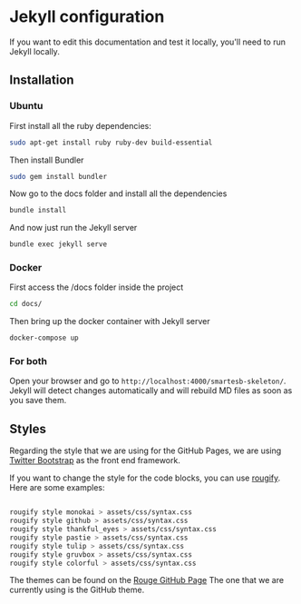 # Jekyll configuration

If you want to edit this documentation and test it locally, you'll need to run Jekyll locally.

## Installation

### Ubuntu

First install all the ruby dependencies:

```bash
sudo apt-get install ruby ruby-dev build-essential
```

Then install Bundler

```bash
sudo gem install bundler
```

Now go to the docs folder and install all the dependencies

```bash
bundle install
```

And now just run the Jekyll server

```bash
bundle exec jekyll serve
```

### Docker

First access the /docs folder inside the project
```bash
cd docs/
```

Then bring up the docker container with Jekyll server
```bash
docker-compose up
```

### For both

Open your browser and go to `http://localhost:4000/smartesb-skeleton/`. Jekyll will detect changes automatically and will rebuild MD files as soon as you save them.

## Styles

Regarding the style that we are using for the GitHub Pages, we are using [Twitter Bootstrap](https://getbootstrap.com/) as the front end framework.

If you want to change the style for the code blocks, you can use [rougify](https://github.com/jneen/rouge). Here are some examples:
```bash 

rougify style monokai > assets/css/syntax.css
rougify style github > assets/css/syntax.css
rougify style thankful_eyes > assets/css/syntax.css
rougify style pastie > assets/css/syntax.css
rougify style tulip > assets/css/syntax.css
rougify style gruvbox > assets/css/syntax.css
rougify style colorful > assets/css/syntax.css
```

The themes can be found on the [Rouge GitHub Page](https://github.com/jneen/rouge/tree/master/lib/rouge/themes)
The one that we are currently using is the GitHub theme. 